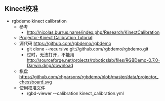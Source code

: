 ## Kinect校准

- rgbdemo kinect calibration
    - 参考
        - http://nicolas.burrus.name/index.php/Research/KinectCalibration
    - [Projector-Kinect Calibration Tutorial](http://rgbdemo.org/index.php/Documentation/TutorialProjectorKinectCalibration)
    - 源代码 https://github.com/rgbdemo/rgbdemo
        - git clone --recursive git://github.com/rgbdemo/rgbdemo.git
        - 过时，无法打开，不能用 http://sourceforge.net/projects/roboticslab/files/RGBDemo-0.7.0-Darwin.dmg/download
    - 棋盘 https://github.com/chparsons/rgbdemo/blob/master/data/projector_chessboard.svg
    - 使用校准文件
        - rgbd-viewer --calibration kinect_calibration.yml
    

